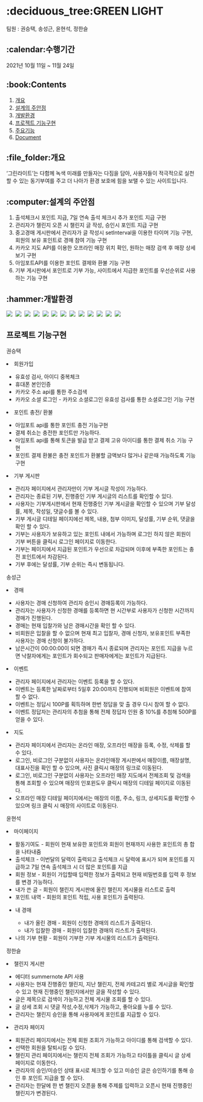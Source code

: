 <h1>:deciduous_tree:GREEN LIGHT</H1>
<p>팀원 : 권승택, 송성근, 윤현석, 정한슬</p>
<H2>:calendar:수행기간</H2>
<p>2021년 10월 11일 ~ 11월 24일</p>
<H2>:book:Contents</H2>
<ol>
  <li><a href="#">개요</a></li>
  <li><a href="#">설계의 주안점</a></li>
  <li><a href="#">개발환경</a></li>
  <li><a href="#">프로젝트 기능구현</a></li>
  <li><a href="#">주요기능</a></li>
  <li><a href="#">Document</a></li>
</ol>
<H2>:file_folder:개요</H2>
<p>
‘그린라이트’는 다함께 녹색 미래를 만들자는 다짐을 담아,
사용자들이 적극적으로 실천할 수 있는 동기부여를 주고 더 나아가 환경 보호에 힘을 보탤 수 있는 사이트입니다.
</p>
<H2>:computer:설계의 주안점</H2>
<ol>
  <li>출석체크시 포인트 지급, 7일 연속 출석 체크시 추가 포인트 지급 구현</li>
  <li>관리자가 챌린지 오픈 시 챌린지 글 작성, 승인시 포인트 지급 구현</li>
  <li>중고경매 게시판에서 관리자가 글 작성시 setInterval을 이용한 타이머 기능 구현, 회원의 보유 포인트로 경매 참여 기능 구현</li>
  <li>카카오 지도 API를 이용한 오프라인 매장 위치 확인, 원하는 매장 검색 후 매장 상세보기 구현</li>
  <li>아임포트API를 이용한 포인트 결제와 환불 기능 구현</li>
  <li>기부 게시판에서 포인트로 기부 가능, 사이트에서 지급한 포인트를 우선순위로 사용하는 기능 구현</li>
</ol>
<H2>:hammer:개발환경</H2>
<span><img src="https://img.shields.io/badge/Java-blue?style=flat-square&logo=Java&logoColor=white"/></span>&nbsp;
<span><img src="https://img.shields.io/badge/Visual Studio Code-9cf?style=flat-square&logo=Visual Studio Code&logoColor=white"/></span>&nbsp;
<span><img src="https://img.shields.io/badge/Eclipse IDE-blueviolet?style=flat-square&logo=Eclipse IDE&logoColor=white"/></span>&nbsp;
<span><img src="https://img.shields.io/badge/Html-red?style=flat-square&logo=HTML5&logoColor=white"/></span>&nbsp;
<span><img src="https://img.shields.io/badge/CSS-blue?style=flat-square&logo=CSS3&logoColor=white"/></span>&nbsp;
<span><img src="https://img.shields.io/badge/JavaScript-brightgreen?style=flat-square&logo=JavaScript&logoColor=white"/></span>&nbsp;
<span><img src="https://img.shields.io/badge/jQuery-lightgray?style=flat-square&logo=jQuery&logoColor=white"/></span>&nbsp;
<span><img src="https://img.shields.io/badge/Spring-brightgreen?style=flat-square&logo=Spring&logoColor=white"/></span>&nbsp;
<span><img src="https://img.shields.io/badge/MyBatis-black?style=flat-square&logo=&logoColor=white"/></span>&nbsp;
<span><img src="https://img.shields.io/badge/Oracle-orange?style=flat-square&logo=Oracle&logoColor=white"/></span>&nbsp;
<span><img src="https://img.shields.io/badge/Apache Tomcat-red?style=flat-square&logo=Apache Tomcat&logoColor=white"/></span>&nbsp;
<span><img src="https://img.shields.io/badge/Bootstrap-blueviolet?style=flat-square&logo=Bootstrap&logoColor=white"/></span>&nbsp;
<span><img src="https://img.shields.io/badge/Github-black?style=flat-square&logo=GitHub&logoColor=white"/></span>&nbsp;
<H2>프로젝트 기능구현</H2>
<p>권승택</p>
<li>회원가입</li>
<ul>
  <li>유효성 검사, 아이디 중복체크</li>
  <li>휴대폰 본인인증</li>
  <li>카카오 주소 api를 통한 주소검색</li>
  <li>카카오 소셜 로그인 - 카카오 소셜로그인 유효성 검사를 통한 소셜로그인 기능 구현</li>
</ul>
<li>포인트 충전/ 환불</li>
<ul>
  <li>아임포트 api를 통한 포인트 충전 기능구현</li>
  <li>결제 취소는 충전한 포인트만 가능하다.</li>
  <li>아임포트 api를 통해 토큰을 발급 받고 결제 고유 아이디를 통한 결제 취소 기능 구현</li>
  <li>포인트 결제 환불은 충전 포인트가 환불할 금액보다 많거나 같은때 가능하도록 기능 구현</li>
</ul>
<li>기부 게시판</li>
<ul>
  <li>관리자 페이지에서 관리자만이 기부 게시글 작성이 가능하다.</li>
  <li>관리자는 종료된 기부, 진행중인 기부 게시글의 리스트를 확인할 수 있다.</li>
  <li>사용자는 기부게시판에서 현재 진행중인 기부 게시글을 확인할 수 있으며 기부 달성률, 제목, 작성일, 댓글수를 볼 수 있다.</li>
  <li>기부 게시글 디테일 페이지에선 제목, 내용, 첨부 이미지, 달성률, 기부 순위, 댓글을 확인 할 수 있다.</li>
  <li>기부는 사용자가 보유하고 있는 포인트 내에서 가능하며 로그인 하지 않은 회원이 기부 버튼을 클릭시 로그인 페이지로 이동한다.</li>
  <li>기부는 페이지에서 지급된 포인트가 우선으로 차감되며 이후에 부족한 포인트는 충전 포인트에서 차감된다.</li>
  <li>기부 후에는 달성률, 기부 순위는 즉시 변동됩니다.</li>
</ul>
<p>송성근</p>
<li>경매</li>
<ul>
  <li>사용자는 경매 신청하여 관리자 승인시 경매등록이 가능하다.</li>
  <li>관리자는 사용자가 신청한 경매를 등록하면 현 시간부로 사용자가 신청한 시간까지 경매가 진행된다.</li>
  <li>경매는 현재 입찰가와 남은 경매시간을 확인 할 수 있다.</li>
  <li>비회원은 입찰을 할 수 없으며 현재 최고 입찰자, 경매 신청자, 보유포인트 부족한 사용자는 경매 신청이 불가하다.</li>
  <li>남은시간이 00:00:00이 되면 경매가 즉시 종료되며 관리자는 포인트 지급을 누르면 낙찰자에게는 포인트가 회수되고 판매자에게는 포인트가 지급된다.</li>
</ul>
<li>이벤트</li>
<ul>
  <li>관리자 페이지에서 관리자는 이벤트 등록을 할 수 있다.</li>
  <li>이벤트는 등록한 날짜로부터 5일후 20:00까지 진행되며 비회원은 이벤트에 참여 할 수 없다.</li>
  <li>이벤트는 정답시 100P를 획득하며 한번 정답을 맞 출 경우 다시 참여 할 수 없다.</li>
  <li>이벤트 정답자는 관리자의 추첨을 통해 전체 정답자 인원 중 10%를 추첨해 500P를 얻을 수 있다.</li>
</ul>
<li>지도</li>
<ul>
  <li>관리자 페이지에서 관리자는 온라인 매장, 오프라인 매장을 등록, 수정, 삭제를 할 수 있다.</li>
  <li>로그인, 비로그인 구분없이 사용자는 온라인매장 게시판에서 매장이름, 매장설명, 대표사진을 확인 할 수 있으며, 사진 클릭시 매장의 링크로 이동된다.</li>
  <li>로그인, 비로그인 구분없이 사용자는 오프라인 매장 지도에서 전체조회 및 검색을 통해 조회할 수 있으며 매장의 인포윈도우 클릭시 매장의 디테일 페이지로 이동된다.</li>
  <li>오프라인 매장 디테일 페이지에서는 매장의 이름, 주소, 링크, 상세지도를 확인할 수 있으며 링크 클릭 시 매장의 사이트로 이동된다.</li>
</ul>
<p>윤현석</p>
<li>마이페이지</li>
<ul>
  <li>활동기여도 - 회원이 현재 보유한 포인트와 회원이 현재까지 사용한 포인트의 총 합을 나타내줌</li>
  <li>출석체크 - 이번달의 달력이 출력되고 출석체크 시 달력에 표시가 되며 포인트를 지급하고 7일 연속 출석체크 시 더 많은 포인트를 지급</li>
  <li>회원 정보 - 회원이 가입할때 입력한 정보가 출력되고 현재 비밀번호를 입력 후 정보를 변경 가능하다.</li>
  <li>내가 쓴 글 - 회원이 챌린지 게시판에 올린 챌린지 게시물을 리스트로 출력</li>
  <li>포인트 내역 - 회원의 포인트 적립, 사용 포인트가 출력된다.</li>
  <li><p>내 경매</p>
    <ul>
      <li>내가 올린 경매 - 회원이 신청한 경매의 리스트가 출력된다.</li>
      <li>내가 입찰한 경매 - 회원이 입찰한 경매의 리스트가 출력된다. </li>
    </ul>
  </li>
  <li>나의 기부 현황 - 회원이 기부한 기부 게시물의 리스트가 출력된다.</li>
</ul>
<p>정한슬</p>
<li>챌린지 게시판</li>
<ul>
  <li>에디터 summernote API 사용</li>
  <li>사용자는 현재 진행중인 챌린지, 지난 챌린지, 전체 카테고리 별로 게시글을 확인할 수 있고 현재 진행중인 챌린지에서만 글을 작성할 수 있다.</li>
  <li>글은 제목으로 검색이 가능하고 전체 게시물 조회를 할 수 있다.</li>
  <li>글 상세 조회 시 댓글 작성,수정,삭제가 가능하고, 좋아요를 누를 수 있다.</li>
  <li>관리자는 챌린지 승인을 통해 사용자에게 포인트를 지급할 수 있다.</li>
</ul>
<li>관리자 페이지</li>
<ul>
  <li>회원관리 페이지에서는 전체 회원 조회가 가능하고 아이디를 통해 검색할 수 있다.</li>
  <li>선택한 회원을 탈퇴시킬 수 있다.</li>
  <li>챌린지 관리 페이지에서는 챌린지 전체 조회가 가능하고 타이틀을 클릭시 글 상세 페이지로 이동한다.</li>
  <li>관리자의 승인/미승인 상태 표시로 체크할 수 있고 미승인 글은 승인하기를 통해 승인 후 포인트 지급을 할 수 있다.</li>
  <li>관리자는 한달에 한 번 챌린지 오픈을 통해 주제를 입력하고 오픈시 현재 진행중인 챌린지가 변경된다.</li>
</ul>
